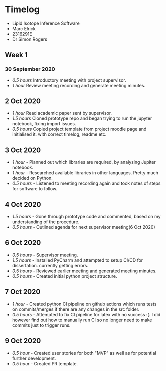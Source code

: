 # Timelog

- Lipid Isotope Inference Software
- Marc Elrick
- 2316291E
- Dr Simon Rogers

## Week 1

### 30 September 2020

- _0.5 hours_ Introductory meeting with project supervisor.
- _1 hour_ Review meeting recording and generate meeting minutes.

## 2 Oct 2020

- _1 hour_ Read academic paper sent by supervisor.
- _1.5 hours_ Cloned prototype repo and began trying to run the jupyter notebook, fixing import issues.
- _0.5 hours_ Copied project template from project moodle page and initialised it. with correct timelog, readme etc.

## 3 Oct 2020

- _1 hour_ - Planned out which libraries are required, by analysing Jupiter notebook.
- _1 hour_ - Researched available libraries in other languages. Pretty much decided on Python.
- _0.5 hours_ - Listened to meeting recording again and took notes of steps for software to follow.

## 4 Oct 2020

- _1.5 hours_ - Gone through prototype code and commented, based on my understanding of the procedure.
- _0.5 hours_ - Outlined agenda for next supervisor meeting(6 Oct 2020)

## 6 Oct 2020

- _0.5 hours_ - Supervisor meeting.
- _1.5 hours_ - Installed PyCharm and attempted to setup CI/CD for dissertation. currently getting errors.
- _0.5 hours_ - Reviewed earlier meeting and generated meeting minutes.
- _0.5 hours_ - Created initial python project structure.

## 7 Oct 2020
- _1 hour_ - Created python CI pipeline on github actions which runs tests on commits/merges if there are any changes in the src folder.
- _0.5 hours_ - Attempted to fix CI pipeline for latex with no success :(. I did however find out how to manually run CI so no longer need to make commits just to trigger runs.

## 9 Oct 2020
- _0.5 hour_ - Created user stories for both "MVP" as well as for potential further development.
- _0.5 hour_ - Created PR template.